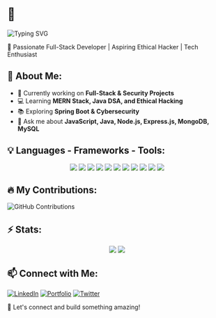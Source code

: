 # 👋 
![Typing SVG](https://readme-typing-svg.herokuapp.com?font=Fira+Code&weight=600&size=30&pause=1000&color=00FFFF&width=435&lines=Hello+I'm+Biswa+Ranjan)

🚀 Passionate Full-Stack Developer | Aspiring Ethical Hacker | Tech Enthusiast

## 🌟 About Me:
- 🎯 Currently working on **Full-Stack & Security Projects**
- 💻 Learning **MERN Stack, Java DSA, and Ethical Hacking**
- 📚 Exploring **Spring Boot & Cybersecurity**
- 💬 Ask me about **JavaScript, Java, Node.js, Express.js, MongoDB, MySQL**

## 💡 Languages - Frameworks - Tools:
<p align="center">
  <img src="https://img.shields.io/badge/HTML-E34F26?style=for-the-badge&logo=html5&logoColor=white" />
  <img src="https://img.shields.io/badge/CSS-1572B6?style=for-the-badge&logo=css3&logoColor=white" />
  <img src="https://img.shields.io/badge/JavaScript-F7DF1E?style=for-the-badge&logo=javascript&logoColor=black" />
  <img src="https://img.shields.io/badge/React-61DAFB?style=for-the-badge&logo=react&logoColor=black" />
  <img src="https://img.shields.io/badge/Node.js-339933?style=for-the-badge&logo=node.js&logoColor=white" />
  <img src="https://img.shields.io/badge/Express.js-000000?style=for-the-badge&logo=express&logoColor=white" />
  <img src="https://img.shields.io/badge/MongoDB-47A248?style=for-the-badge&logo=mongodb&logoColor=white" />
  <img src="https://img.shields.io/badge/MySQL-4479A1?style=for-the-badge&logo=mysql&logoColor=white" />
  <img src="https://img.shields.io/badge/Git-F05032?style=for-the-badge&logo=git&logoColor=white" />
  <img src="https://img.shields.io/badge/GitHub-181717?style=for-the-badge&logo=github&logoColor=white" />
  <img src="https://img.shields.io/badge/Postman-FF6C37?style=for-the-badge&logo=postman&logoColor=white" />
</p>

## 🔥 My Contributions:
![GitHub Contributions](https://github-readme-streak-stats.herokuapp.com/?user=biswa-ranjan-rout&theme=dark)

## ⚡ Stats:
<p align="center">
  <img src="https://github-readme-stats.vercel.app/api?username=biswa-ranjan-rout&show_icons=true&theme=dark" />
  <img src="https://github-readme-stats.vercel.app/api/top-langs/?username=biswa-ranjan-rout&layout=compact&theme=dark" />
</p>

## 📫 Connect with Me:
[![LinkedIn](https://img.shields.io/badge/LinkedIn-Connect-blue?style=for-the-badge&logo=linkedin)](https://linkedin.com/in/yourprofile)
[![Portfolio](https://img.shields.io/badge/Portfolio-Visit-red?style=for-the-badge)](https://yourportfolio.com)
[![Twitter](https://img.shields.io/badge/Twitter-Follow-blue?style=for-the-badge&logo=twitter)](https://x.com/aayuu_24)

🚀 Let's connect and build something amazing!
